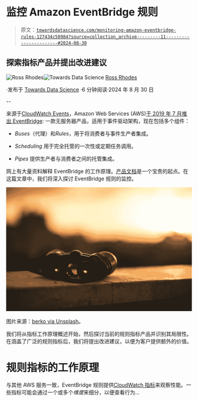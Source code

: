 # 监控 Amazon EventBridge 规则

> 原文：[`towardsdatascience.com/monitoring-amazon-eventbridge-rules-127434c58984?source=collection_archive---------11-----------------------#2024-08-30`](https://towardsdatascience.com/monitoring-amazon-eventbridge-rules-127434c58984?source=collection_archive---------11-----------------------#2024-08-30)

## 探索指标产品并提出改进建议

[](https://trrhodes.medium.com/?source=post_page---byline--127434c58984--------------------------------)![Ross Rhodes](https://trrhodes.medium.com/?source=post_page---byline--127434c58984--------------------------------)[](https://towardsdatascience.com/?source=post_page---byline--127434c58984--------------------------------)![Towards Data Science](https://towardsdatascience.com/?source=post_page---byline--127434c58984--------------------------------) [Ross Rhodes](https://trrhodes.medium.com/?source=post_page---byline--127434c58984--------------------------------)

·发布于 [Towards Data Science](https://towardsdatascience.com/?source=post_page---byline--127434c58984--------------------------------) ·6 分钟阅读·2024 年 8 月 30 日

--

来源于[CloudWatch Events](https://docs.aws.amazon.com/whitepapers/latest/introduction-devops-aws/cloudwatch-events.html)，Amazon Web Services (AWS)[于 2019 年 7 月推出 EventBridge](https://aws.amazon.com/about-aws/whats-new/2019/07/introducing-amazon-eventbridge/): 一款无服务器产品，适用于事件驱动架构，现在包括多个组件：

+   *Buses*（代理）和*Rules*，用于将消费者与事件生产者集成。

+   *Scheduling* 用于完全托管的一次性或定期任务调用。

+   *Pipes* 提供生产者与消费者之间的托管集成。

网上有大量资料解释 EventBridge 的工作原理。[产品文档](https://docs.aws.amazon.com/eventbridge/)是一个宝贵的起点。在这篇文章中，我们将深入探讨 EventBridge 规则的监控。

![](img/586963f72400ba0146638ae9e793e24d.png)

图片来源：[berko via Unsplash](https://unsplash.com/@berko)。

我们将从指标工作原理概述开始，然后探讨当前的规则指标产品并识别其局限性。在涵盖了广泛的规则指标后，我们将提出改进建议，以便为客户提供额外的价值。

# 规则指标的工作原理

与其他 AWS 服务一致，EventBridge 规则提供[CloudWatch 指标](https://docs.aws.amazon.com/AmazonCloudWatch/latest/monitoring/working_with_metrics.html)来观察性能。一些指标可能会通过一个或多个*维度*来细分，以便查看行为…
